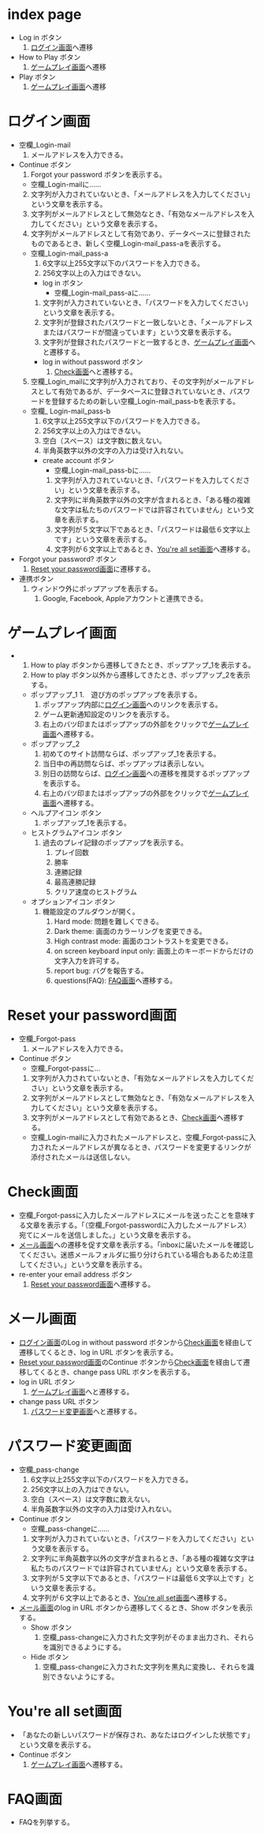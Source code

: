# index page
- Log in ボタン
  1. [ログイン画面](#ログイン画面)へ遷移
- How to Play ボタン
  1. [ゲームプレイ画面](#ゲームプレイ画面)へ遷移
- Play ボタン
  1. [ゲームプレイ画面](#ゲームプレイ画面)へ遷移

# ログイン画面
- 空欄_Login-mail
  1. メールアドレスを入力できる。    
- Continue ボタン
  1. Forgot your password ボタンを表示する。
  - 空欄_Login-mailに......
  2. 文字列が入力されていないとき、「メールアドレスを入力してください」という文章を表示する。
  3. 文字列がメールアドレスとして無効なとき、「有効なメールアドレスを入力してください」という文章を表示する。
  4. 文字列がメールアドレスとして有効であり、データベースに登録されたものであるとき、新しく空欄_Login-mail_pass-aを表示する。
    - 空欄_Login-mail_pass-a
       1. 6文字以上255文字以下のパスワードを入力できる。
       2. 256文字以上の入力はできない。
      -  log in ボタン
         - 空欄_Login-mail_pass-aに...... 
        1. 文字列が入力されていないとき、「パスワードを入力してください」という文章を表示する。
        2. 文字列が登録されたパスワードと一致しないとき、「メールアドレスまたはパスワードが間違っています」という文章を表示する。
        3. 文字列が登録されたパスワードと一致するとき、[ゲームプレイ画面](#ゲームプレイ画面)へと遷移する。
      - log in without password ボタン
        1. [Check画面](#Check画面)へと遷移する。
  5. 空欄_Login_mailに文字列が入力されており、その文字列がメールアドレスとして有効であるが、データベースに登録されていないとき、パスワードを登録するための新しい空欄_Login-mail_pass-bを表示する。
    - 空欄_ Login-mail_pass-b
      1. 6文字以上255文字以下のパスワードを入力できる。
      2. 256文字以上の入力はできない。
      3. 空白（スペース）は文字数に数えない。
      4. 半角英数字以外の文字の入力は受け入れない。
      - create account ボタン
        - 空欄_Login-mail_pass-bに......
        1. 文字列が入力されていないとき、「パスワードを入力してください」という文章を表示する。
        2. 文字列に半角英数字以外の文字が含まれるとき、「ある種の複雑な文字は私たちのパスワードでは許容されていません」という文章を表示する。
        3. 文字列が５文字以下であるとき、「パスワードは最低６文字以上です」という文章を表示する。
        4. 文字列が６文字以上であるとき、[You're all set画面](#You're-all-set画面)へ遷移する。
- Forgot your password? ボタン
  1. [Reset your password画面](#Reset-your-password画面)に遷移する。
- 連携ボタン
  1. ウィンドウ外にポップアップを表示する。
     1. Google, Facebook, Appleアカウントと連携できる。

# ゲームプレイ画面
- 1. How to play ボタンから遷移してきたとき、ポップアップ_1を表示する。
  1. How to play ボタン以外から遷移してきたとき、ポップアップ_2を表示する。
  - ポップアップ_1
    1.　遊び方のポップアップを表示する。
    1. ポップアップ内部に[ログイン画面](#ログイン画面)へのリンクを表示する。
    1. ゲーム更新通知設定のリンクを表示する。
    1. 右上のバツ印またはポップアップの外部をクリックで[ゲームプレイ画面](#ゲームプレイ画面)へ遷移する。
  - ポップアップ_2
    1. 初めてのサイト訪問ならば、ポップアップ_1を表示する。
    1. 当日中の再訪問ならば、ポップアップは表示しない。
    1. 別日の訪問ならば、[ログイン画面](#ログイン画面)への遷移を推奨するポップアップを表示する。
      1. 右上のバツ印またはポップアップの外部をクリックで[ゲームプレイ画面](#ゲームプレイ画面)へ遷移する。
  - ヘルプアイコン ボタン
    1. ポップアップ_1を表示する。
  - ヒストグラムアイコン ボタン
    1. 過去のプレイ記録のポップアップを表示する。
       1. プレイ回数
       1. 勝率
       1. 連勝記録
       1. 最高連勝記録
       1. クリア速度のヒストグラム
  - オプションアイコン ボタン
    1. 機能設定のプルダウンが開く。
       1. Hard mode: 問題を難しくできる。
       2. Dark theme: 画面のカラーリングを変更できる。
       3. High contrast mode:  画面のコントラストを変更できる。
       4. on screen keyboard input only:  画面上のキーボードからだけの文字入力を許可する。
       5. report bug:  バグを報告する。
       6. questions(FAQ):  [FAQ画面](#FAQ画面)へ遷移する。

# Reset your password画面
- 空欄_Forgot-pass
  1. メールアドレスを入力できる。
- Continue ボタン
  - 空欄_Forgot-passに...
  1. 文字列が入力されていないとき、「有効なメールアドレスを入力してください」という文章を表示する。
  2. 文字列がメールアドレスとして無効なとき、「有効なメールアドレスを入力してください」という文章を表示する。
  3. 文字列がメールアドレスとして有効であるとき、[Check画面](#Check画面)へ遷移する。
  - 空欄_Login-mailに入力されたメールアドレスと、空欄_Forgot-passに入力されたメールアドレスが異なるとき、パスワードを変更するリンクが添付されたメールは送信しない。

# Check画面
- 空欄_Forgot-passに入力したメールアドレスにメールを送ったことを意味する文章を表示する。「（空欄_Forgot-passwordに入力したメールアドレス）宛てにメールを送信しました。」という文章を表示する。
- [メール画面](#メール画面)への遷移を促す文章を表示する。「inboxに届いたメールを確認してください。迷惑メールフォルダに振り分けられている場合もあるため注意してください。」という文章を表示する。
- re-enter your email address ボタン
  1. [Reset your password画面](#Reset-your-password画面)へ遷移する。

# メール画面
- [ログイン画面](#ログイン画面)のLog in without password ボタンから[Check画面](#Check画面)を経由して遷移してくるとき、log in URL ボタンを表示する。
- [Reset your password画面](#Reset-your-password画面)のContinue ボタンから[Check画面](#Check画面)を経由して遷移してくるとき、change pass URL ボタンを表示する。
- log in URL ボタン
  1. [ゲームプレイ画面](#ゲームプレイ画面)へと遷移する。
- change pass URL ボタン
  1. [パスワード変更画面](#パスワード変更画面)へと遷移する。

# パスワード変更画面
- 空欄_pass-change
  1. 6文字以上255文字以下のパスワードを入力できる。
  1. 256文字以上の入力はできない。
  1. 空白（スペース）は文字数に数えない。
  1. 半角英数字以外の文字の入力は受け入れない。
- Continue ボタン
  - 空欄_pass-changeに......
  1. 文字列が入力されていないとき、「パスワードを入力してください」という文章を表示する。
  2. 文字列に半角英数字以外の文字が含まれるとき、「ある種の複雑な文字は私たちのパスワードでは許容されていません」という文章を表示する。
  3. 文字列が５文字以下であるとき、「パスワードは最低６文字以上です」という文章を表示する。
  4. 文字列が６文字以上であるとき、[You're all set画面](#You're-all-set画面)へ遷移する。
- [メール画面](#メール画面)のlog in URL ボタンから遷移してくるとき、Show ボタンを表示する。
  - Show ボタン
    1. 空欄_pass-changeに入力された文字列がそのまま出力され、それらを識別できるようにする。
  - Hide ボタン
    1. 空欄_pass-changeに入力された文字列を黒丸に変換し、それらを識別できないようにする。

# You're all set画面
- 「あなたの新しいパスワードが保存され、あなたはログインした状態です」という文章を表示する。
- Continue ボタン
  1. [ゲームプレイ画面](#ゲームプレイ画面)へ遷移する。

# FAQ画面
- FAQを列挙する。
